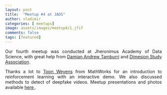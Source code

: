 ```yaml
---
layout: post
title:  "Meetup #4 at JADS"
author: vladimir
categories: [ meetups]
image: assets/images/meetup4/1.jfif
comments: false
tags: [featured]
---
```


<p align="justify">
Our fourth meetup was conducted at Jheronimus Academy of Data Science, with great help from <a href="{{site.baseurl}}/author-damian-andrew-tamburri">Damian Andrew Tamburri</a> and <a href="https://dimensionsa.nl/">Dimesion Study Association</a>. 
</p>

<p align="justify">
Thanks a lot to <a href="https://www.linkedin.com/in/toonweyens">Toon Weyens</a> from MathWorks for an introduction to reinforcement learning with an interactive demo. We also discussed methods to detect of deepfake videos. Meetup presentations and photos available <a href="https://goo.gl/AwZv8R"> here </a>.
</p>